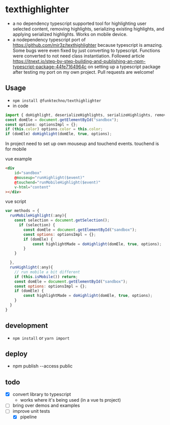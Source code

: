 # texthighlighter
* a no dependency typescript supported tool for highlighting user selected content, removing highlights, serializing existing highlights, and applying serialized highlights. Works on mobile device.
* a nodependency typescript port of https://github.com/mir3z/texthighlighter because typescript is amazing. Some bugs were even fixed by just converting to typescript. Functions were converted to not need class instantiation. Followed article https://itnext.io/step-by-step-building-and-publishing-an-npm-typescript-package-44fe7164964c on setting up a typescript package after testing my port on my own project. Pull requests are welcome!

## Usage
* `npm install @funktechno/texthighlighter`
* in code

```js
import { doHighlight, deserializeHighlights, serializeHighlights, removeHighlights, optionsImpl } from "@/../node_modules/@funktechno/texthighlighter/lib/index";
const domEle = document.getElementById("sandbox");
const options: optionsImpl = {};
if (this.color) options.color = this.color;
if (domEle) doHighlight(domEle, true, options);
```

In project need to set up own mouseup and touchend events. touchend is for mobile

vue example
```html
<div
    id="sandbox"
    @mouseup="runHighlight($event)"
    @touchend="runMobileHighlight($event)"
    v-html="content"
></div>
```

vue script
```js
var methods = {
  runMobileHighlight(:any){
    const selection = document.getSelection();
      if (selection) {
        const domEle = document.getElementById("sandbox");
        const options: optionsImpl = {};
        if (domEle) {
            const highlightMade = doHighlight(domEle, true, options);
        }
    }

  },
  runHighlight(:any){
    // run mobile a bit different
    if (this.isMobile()) return;
    const domEle = document.getElementById("sandbox");
    const options: optionsImpl = {};
    if (domEle) {
        const highlightMade = doHighlight(domEle, true, options);
    }
  }
}

```

## development
* `npm install` or `yarn import`

## deploy
* npm publish --access public 

## todo
* [x] convert library to typescript
  * works where it's being used (in a vue ts project)
* [ ] bring over demos and examples
* [ ] improve unit tests
  * [x] pipeline
